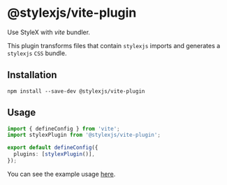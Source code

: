 # @stylexjs/vite-plugin

Use StyleX with _vite_ bundler.

This plugin transforms files that contain `stylexjs` imports and generates a
`stylexjs` `CSS` bundle.

## Installation

```
npm install --save-dev @stylexjs/vite-plugin
```

## Usage

```ts
import { defineConfig } from 'vite';
import stylexPlugin from '@stylexjs/vite-plugin';

export default defineConfig({
  plugins: [stylexPlugin()],
});
```

You can see the example usage
[here](https://github.com/facebook/stylex/apps/vite-example).
